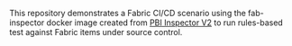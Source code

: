 This repository demonstrates a Fabric CI/CD scenario using the fab-inspector docker image created from [PBI Inspector V2](https://github.com/NatVanG/PBI-InspectorV2) to run rules-based test against Fabric items under source control.
